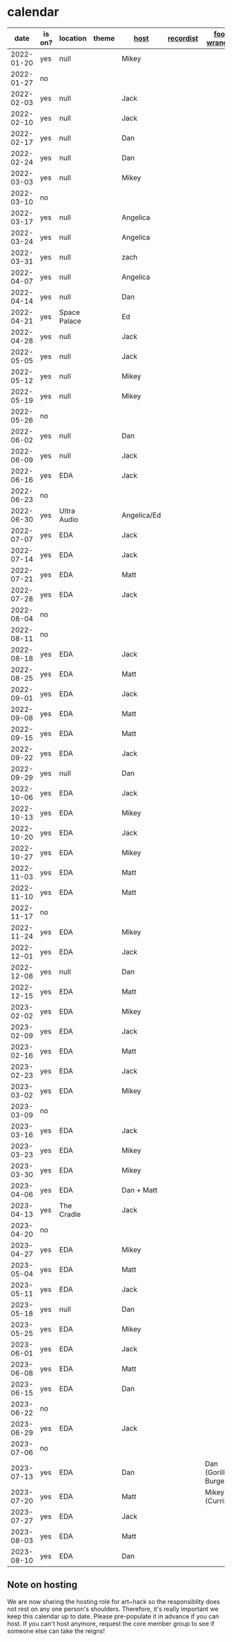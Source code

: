 # calendar

| date | is on? | location | theme | [host](https://github.com/arthacknz/roles/blob/main/host.md) | [recordist](https://github.com/arthacknz/roles/blob/main/recordist.md) | [food wrangler](https://github.com/arthacknz/roles/blob/main/food-wrangler.md)
|---|---|---|---|---|---|---|
| 2022-01-20 | yes | null | | Mikey | | |
| 2022-01-27 | no | | | | | |
| 2022-02-03 | yes | null | | Jack | | |
| 2022-02-10 | yes | null | | Jack | | |
| 2022-02-17 | yes | null | | Dan | | |
| 2022-02-24 | yes | null | | Dan | | |
| 2022-03-03 | yes | null | | Mikey | | |
| 2022-03-10 | no | | | | | |
| 2022-03-17 | yes | null | | Angelica | | |
| 2022-03-24 | yes | null | | Angelica | | |
| 2022-03-31 | yes | null | | zach | | |
| 2022-04-07 | yes | null | | Angelica | | |
| 2022-04-14 | yes | null | | Dan | | |
| 2022-04-21 | yes | Space Palace | | Ed | | |
| 2022-04-28 | yes | null | | Jack | | |
| 2022-05-05 | yes | null | | Jack | | |
| 2022-05-12 | yes | null | | Mikey | | |
| 2022-05-19 | yes | null | | Mikey | | |
| 2022-05-26 | no | | | | | |
| 2022-06-02 | yes | null | | Dan | | |
| 2022-06-09 | yes | null | | Jack | | |
| 2022-06-16 | yes | EDA | | Jack | | |
| 2022-06-23 | no | | | | | |
| 2022-06-30 | yes | Ultra Audio | | Angelica/Ed | | |
| 2022-07-07 | yes | EDA | | Jack | | |
| 2022-07-14 | yes | EDA | | Jack | | |
| 2022-07-21 | yes | EDA | | Matt | | |
| 2022-07-28 | yes | EDA | | Jack | | |
| 2022-08-04 | no | | | | | |
| 2022-08-11 | no | | | | | |
| 2022-08-18 | yes | EDA | | Jack | | |
| 2022-08-25 | yes | EDA | | Matt | | |
| 2022-09-01 | yes | EDA | | Jack | | |
| 2022-09-08 | yes | EDA | | Matt | | |
| 2022-09-15 | yes | EDA | | Matt | | |
| 2022-09-22 | yes | EDA | | Jack | | |
| 2022-09-29 | yes | null | | Dan | | |
| 2022-10-06 | yes | EDA | | Jack | | |
| 2022-10-13 | yes | EDA | | Mikey | | |
| 2022-10-20 | yes | EDA | | Jack | | |
| 2022-10-27 | yes | EDA | | Mikey | | |
| 2022-11-03 | yes | EDA | | Matt | | |
| 2022-11-10 | yes | EDA | | Matt | | |
| 2022-11-17 | no | | | | | |
| 2022-11-24 | yes | EDA | | Mikey | | |
| 2022-12-01 | yes | EDA | | Jack | | |
| 2022-12-08 | yes | null | | Dan | | |
| 2022-12-15 | yes | EDA | | Matt | | |
| 2023-02-02 | yes | EDA | | Mikey | | |
| 2023-02-09 | yes | EDA | | Jack | | |
| 2023-02-16 | yes | EDA | | Matt | | |
| 2023-02-23 | yes | EDA | | Jack | | |
| 2023-03-02 | yes | EDA | | Mikey | | |
| 2023-03-09 | no | | | | | |
| 2023-03-16 | yes | EDA | | Jack | | |
| 2023-03-23 | yes | EDA | | Mikey | | |
| 2023-03-30 | yes | EDA | | Mikey | | |
| 2023-04-06 | yes | EDA | | Dan + Matt | | |
| 2023-04-13 | yes | The Cradle | | Jack | | |
| 2023-04-20 | no | | | | | |
| 2023-04-27 | yes | EDA | | Mikey | | |
| 2023-05-04 | yes | EDA | | Matt | | |
| 2023-05-11 | yes | EDA | | Jack | | |
| 2023-05-18 | yes | null | | Dan | | |
| 2023-05-25 | yes | EDA | | Mikey | | |
| 2023-06-01 | yes | EDA | | Jack | | |
| 2023-06-08 | yes | EDA | | Matt | | |
| 2023-06-15 | yes | EDA | | Dan | | |
| 2023-06-22 | no | | | | | |
| 2023-06-29 | yes | EDA | | Jack | | |
| 2023-07-06 | no | | | | | |
| 2023-07-13 | yes | EDA | | Dan | | Dan (Gorilla Burger) |
| 2023-07-20 | yes | EDA | | Matt | | Mikey (Currizza) |
| 2023-07-27 | yes | EDA | | Jack | | |
| 2023-08-03 | yes | EDA | | Matt | | |
| 2023-08-10 | yes | EDA | | Dan | | |

## Note on hosting

We are now sharing the hosting role for art~hack so the responsiblity does not rest on any one person's shoulders. Therefore, it's really important we keep this calendar up to date. Please pre-populate it in advance if you can host. If you can't host anymore, request the core member group to see if someone else can take the reigns!

